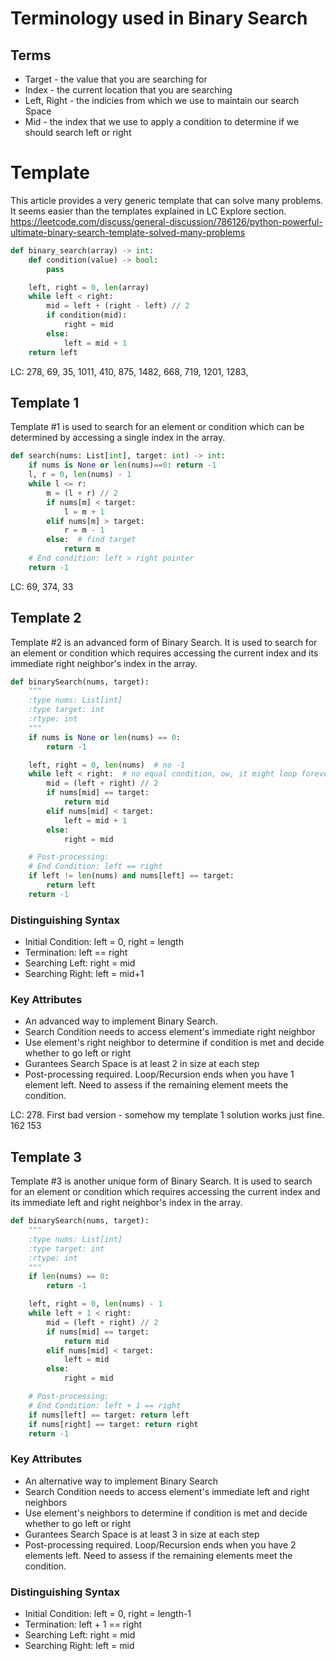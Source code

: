 # Terminology used in Binary Search

## Terms

* Target - the value that you are searching for
* Index - the current location that you are searching
* Left, Right - the indicies from which we use to maintain our search Space
* Mid - the index that we use to apply a condition to determine if we should search left or right

# Template

This article provides a very generic template that can solve many problems. It seems easier than the templates explained in LC Explore section.
<https://leetcode.com/discuss/general-discussion/786126/python-powerful-ultimate-binary-search-template-solved-many-problems>

```python
def binary_search(array) -> int:
    def condition(value) -> bool:
        pass

    left, right = 0, len(array)
    while left < right:
        mid = left + (right - left) // 2
        if condition(mid):
            right = mid
        else:
            left = mid + 1
    return left
```

LC: 278, 69, 35, 1011, 410, 875, 1482, 668, 719, 1201, 1283,

## Template 1

Template #1 is used to search for an element or condition which can be determined by accessing a single index in the array.

```python
def search(nums: List[int], target: int) -> int:
    if nums is None or len(nums)==0: return -1
    l, r = 0, len(nums) - 1
    while l <= r:
        m = (l + r) // 2
        if nums[m] < target:
            l = m + 1
        elif nums[m] > target:
            r = m - 1
        else:  # find target
            return m
    # End condition: left > right pointer
    return -1
```

LC: 69, 374, 33

## Template 2

Template #2 is an advanced form of Binary Search. It is used to search for an element or condition which requires accessing the current index and its immediate right neighbor's index in the array.

```python
def binarySearch(nums, target):
    """
    :type nums: List[int]
    :type target: int
    :rtype: int
    """
    if nums is None or len(nums) == 0:
        return -1

    left, right = 0, len(nums)  # no -1
    while left < right:  # no equal condition, ow, it might loop forever
        mid = (left + right) // 2
        if nums[mid] == target:
            return mid
        elif nums[mid] < target:
            left = mid + 1
        else:
            right = mid

    # Post-processing:
    # End Condition: left == right
    if left != len(nums) and nums[left] == target:
        return left
    return -1
```

### Distinguishing Syntax

* Initial Condition: left = 0, right = length
* Termination: left == right
* Searching Left: right = mid
* Searching Right: left = mid+1

### Key Attributes

* An advanced way to implement Binary Search.
* Search Condition needs to access element's immediate right neighbor
* Use element's right neighbor to determine if condition is met and decide whether to go left or right
* Gurantees Search Space is at least 2 in size at each step
* Post-processing required. Loop/Recursion ends when you have 1 element left. Need to assess if the remaining element meets the condition.

LC:
278. First bad version - somehow my template 1 solution works just fine. 
162
153

## Template 3

Template #3 is another unique form of Binary Search. It is used to search for an element or condition which requires accessing the current index and its immediate left and right neighbor's index in the array.

```python
def binarySearch(nums, target):
    """
    :type nums: List[int]
    :type target: int
    :rtype: int
    """
    if len(nums) == 0:
        return -1

    left, right = 0, len(nums) - 1
    while left + 1 < right:
        mid = (left + right) // 2
        if nums[mid] == target:
            return mid
        elif nums[mid] < target:
            left = mid
        else:
            right = mid

    # Post-processing:
    # End Condition: left + 1 == right
    if nums[left] == target: return left
    if nums[right] == target: return right
    return -1
```

### Key Attributes

* An alternative way to implement Binary Search
* Search Condition needs to access element's immediate left and right neighbors
* Use element's neighbors to determine if condition is met and decide whether to go left or right
* Gurantees Search Space is at least 3 in size at each step
* Post-processing required. Loop/Recursion ends when you have 2 elements left. Need to assess if the remaining elements meet the condition.

### Distinguishing Syntax

* Initial Condition: left = 0, right = length-1
* Termination: left + 1 == right
* Searching Left: right = mid
* Searching Right: left = mid
